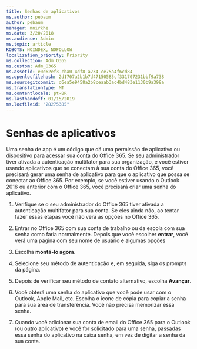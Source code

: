 ```yaml
---
title: Senhas de aplicativos
ms.author: pebaum
author: pebaum
manager: mnirkhe
ms.date: 3/20/2018
ms.audience: Admin
ms.topic: article
ROBOTS: NOINDEX, NOFOLLOW
localization_priority: Priority
ms.collection: Adm_O365
ms.custom: Adm_O365
ms.assetid: e0d62ef3-cba0-4df8-a234-ce75a4f6cd84
ms.openlocfilehash: 2d1707a2b1b7d47150585cf331707231bbf9a738
ms.sourcegitcommit: d6ea5e9458a2b8ceaab3ac4bd483e1130b9a398a
ms.translationtype: MT
ms.contentlocale: pt-BR
ms.lasthandoff: 01/15/2019
ms.locfileid: "28275385"
---
```

# <a name="app-passwords"></a>Senhas de aplicativos

Uma senha de app é um código que dá uma permissão de aplicativo ou dispositivo para acessar sua conta do Office 365. Se seu administrador tiver ativada a autenticação multifator para sua organização, e você estiver usando aplicativos que se conectam à sua conta do Office 365, você precisará gerar uma senha de aplicativo para que o aplicativo que possa se conectar ao Office 365. Por exemplo, se você estiver usando o Outlook 2016 ou anterior com o Office 365, você precisará criar uma senha do aplicativo.
  
1. Verifique se o seu administrador do Office 365 tiver ativada a autenticação multifator para sua conta. Se eles ainda não, ao tentar fazer essas etapas você não verá as opções no Office 365.
    
2. Entrar no Office 365 com sua conta de trabalho ou da escola com sua senha como faria normalmente. Depois que você escolher **entrar**, você verá uma página com seu nome de usuário e algumas opções 
    
3. Escolha **montá-lo agora**. 
    
4. Selecione seu método de autenticação e, em seguida, siga os prompts da página.
    
5. Depois de verificar seu método de contato alternativo, escolha **Avançar**. 
    
6. Você obterá uma senha do aplicativo que você pode usar com o Outlook, Apple Mail, etc. Escolha o ícone de cópia para copiar a senha para sua área de transferência. Você não precisa memorizar essa senha. 
    
7. Quando você adicionar sua conta de email do Office 365 para o Outlook (ou outro aplicativo) e você for solicitado para uma senha, passadas essa senha do aplicativo na caixa senha, em vez de digitar a senha da sua conta. 
    

